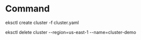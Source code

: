 
# Command

eksctl create cluster -f cluster.yaml


eksctl delete cluster --region=us-east-1 --name=cluster-demo
